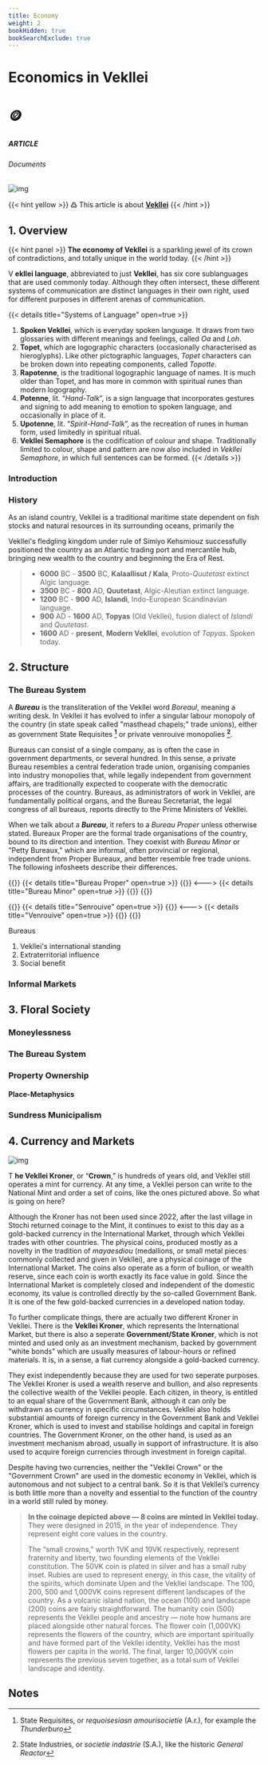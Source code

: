 ```yaml
---
title: Economy
weight: 2
bookHidden: true
bookSearchExclude: true
---
```

<style>
.markdown a {
color: var(--color-red);
}
.markdown a.anchor {
color: var(--color-red);
}
</style>

<div id="headerbox">
  <h1 class="title">Economics in Vekllei</h1>
  <h1 class="emoji">🪙</h1>
</div>

<h5 span class="tag red"> ARTICLE </h5>
<h6 span class="sitetag">Documents</h6>

![img](/images/momentsinlove.jpg)

{{< hint yellow >}}
߷ This article is about [**Vekllei**](/utopia/vekllei)
{{< /hint >}}

## 1. Overview

{{< hint panel >}}
**The economy of Vekllei** is a sparkling jewel of its crown of contradictions, and totally unique in the world today.
{{< /hint >}}

<span class="fc">V</span>
**ekllei language**, abbreviated to just **Vekllei**, has six core sublanguages that are used commonly today. Although they often intersect, these different systems of communication are distinct languages in their own right, used for different purposes in different arenas of communication.

{{< details title="Systems of Language" open=true >}}
1. **Spoken Vekllei**, which is everyday spoken language. It draws from two glossaries with different meanings and feelings, called *Oa* and *Loh*.
2. **Topet**, which are logographic characters (occasionally characterised as hieroglyphs). Like other pictographic languages, *Topet* characters can be broken down into repeating components, called *Topotte*.
3. **Rapotenne**, is the traditional logographic language of names. It is much older than Topet, and has more in common with spiritual runes than modern logography.
4. **Potenne**, lit. “*Hand-Talk*”, is a sign language that incorporates gestures and signing to add meaning to emotion to spoken language, and occasionally in place of it.
5. **Upotenne**, lit. “*Spirit-Hand-Talk*”, as the recreation of runes in human form, used limitedly in spiritual ritual.
6. **Vekllei Semaphore** is the codification of colour and shape. Traditionally limited to colour, shape and pattern are now also included in *Vekllei Semaphore*, in which full sentences can be formed.
{{< /details >}}

### Introduction

### History

As an island country, Vekllei is a traditional maritime state dependent on fish stocks and natural resources in its surrounding oceans, primarily the

Vekllei's fledgling kingdom under rule of Simiyo Kehsmiouz successfully positioned the country as an Atlantic trading port and mercantile hub, bringing new wealth to the country and beginning the Era of Rest.

>* **6000** BC - **3500** BC, **Kalaallisut / Kala**, Proto-*Quutetast* extinct Algic language.
>* **3500** BC - **800** AD,  **Quutetast**,  Algic-Aleutian extinct language.
>* **1200** BC - **900** AD, **Islandi**,  Indo-European Scandinavian language.
>* **900** AD - **1600** AD, **Topyas** (Old Vekllei),  fusion dialect of *Islandi* and *Quutetast*.
>* **1600** AD - **present**, **Modern Vekllei**, evolution of *Topyas*. Spoken today.

## 2. Structure

### The Bureau System

A ***Bureau*** is the transliteration of the Vekllei word *Boreaul*, meaning a writing desk. In Vekllei it has evolved to infer a singular labour monopoly of the country (in state speak called "masthead chapels;" trade unions), either as government State Requisites **[^1]** or private venrouive monopolies **[^2]**.

Bureaus can consist of a single company, as is often the case in government departments, or several hundred. In this sense, a private Bureau resembles a central federation trade union, organising companies into industry monopolies that, while legally independent from government affairs, are traditionally expected to cooperate with the democratic processes of the country. Bureaus, as administrators of work in Vekllei, are fundamentally political organs, and the Bureau Secretariat, the legal congress of all bureaus, reports directly to the Prime Ministers of Vekllei.

When we talk about a ***Bureau***, it refers to a *Bureau Proper* unless otherwise stated. Bureaux Proper are the formal trade organisations of the country, bound to its direction and intention. They coexist with *Bureau Minor* or "Petty Bureaux," which are informal, often provincial or regional, independent from Proper Bureaux, and better resemble free trade unions. The following infosheets describe their differences.

{{<columns>}}
{{< details title="Bureau Proper" open=true >}}
{{</details>}}
<--->
{{< details title="Bureau Minor" open=true >}}
{{</details>}}
{{</columns>}}

{{<columns>}}
{{< details title="Senrouive" open=true >}}
{{</details>}}
<--->
{{< details title="Venrouive" open=true >}}
{{</details>}}
{{</columns>}}

Bureaus

1. Vekllei's international standing
2. Extraterritorial influence
3. Social benefit

### Informal Markets



## 3. Floral Society


### Moneylessness

### The Bureau System

### Property Ownership

#### Place-Metaphysics

### Sundress Municipalism

## 4. Currency and Markets

![img](/images/crown.jpg)

<span class="fc">T</span>
**he Vekllei Kroner**, or “**Crown**,” is hundreds of years old, and Vekllei still operates a mint for currency. At any time, a Vekllei person can write to the National Mint and order a set of coins, like the ones pictured above. So what is going on here?

Although the Kroner has not been used since 2022, after the last village in Stochi returned coinage to the Mint, it continues to exist to this day as a gold-backed currency in the International Market, through which Vekllei trades with other countries. The physical coins, produced mostly as a novelty in the tradition of *mayaesdiou* (medallions, or small metal pieces commonly collected and given in Vekllei), are a physical coinage of the International Market. The coins also operate as a form of bullion, or wealth reserve, since each coin is worth exactly its face value in gold. Since the International Market is completely closed and independent of the domestic economy, its value is controlled directly by the so-called Government Bank. It is one of the few gold-backed currencies in a developed nation today.

To further complicate things, there are actually two different Kroner in Vekllei. There is the **Vekllei Kroner**, which represents the International Market, but there is also a seperate **Government/State Kroner**, which is not minted and used only as an investment mechanism, backed by government "white bonds" which are usually measures of labour-hours or refined materials. It is, in a sense, a fiat currency alongside a gold-backed currency.

They exist independently because they are used for two seperate purposes. The Vekllei Kroner is used a wealth reserve and bullion, and also represents the collective wealth of the Vekllei people. Each citizen, in theory, is entitled to an equal share of the Government Bank, although it can only be withdrawn as currency in specific circumstances. Vekllei also holds substantial amounts of foreign currency in the Government Bank and Vekllei Kroner, which is used to invest and stabilise holdings and capital in foreign countries. The Government Kroner, on the other hand, is used as an investment mechanism abroad, usually in support of infrastructure. It is also used to acquire foreign currencies through investment in foreign capital.

Despite having two currencies, neither the "Vekllei Crown" or the "Government Crown" are used in the domestic economy in Vekllei, which is autonomous and not subject to a central bank. So it is that Vekllei’s currency is both little more than a novelty and essential to the function of the country in a world still ruled by money.

>**In the coinage depicted above — 8 coins are minted in Vekllei today.** They were designed in 2015, in the year of independence. They represent eight core values in the country.  
>  
>The “small crowns,” worth 1VK and 10VK respectively, represent fraternity and liberty, two founding elements of the Vekllei constitution. The 50VK coin is plated in silver and has a small ruby inset. Rubies are used to represent energy, in this case, the vitality of the spirits, which dominate Upen and the Vekllei landscape. The 100, 200, 500 and 1,000VK coins represent different landscapes of the country. As a volcanic island nation, the ocean (100) and landscape (200) coins are fairly straightforward. The humanity coin (500) represents the Vekllei people and ancestry — note how humans are placed alongside other natural forces. The flower coin (1,000VK) represents the flowers of the country, which are important spiritually and have formed part of the Vekllei identity. Vekllei has the most flowers per capita in the world. The final, larger 10,000VK coin represents the previous seven together, as a total sum of Vekllei landscape and identity.

## Notes

[^1]: State Requisites, or *requoisesiasn amourisocietie* (A.r.), for example the *Thunderburo*

[^2]: State Industries, or *societie indastrie* (S.A.), like the historic *General Reactor*

[^3]: *Demiosnjarnkah*, or "old arts," refers to the religious tradition of poetry and art-making, which to this day depends on the older extant glossaries of Vekllei's early runic system.

[^4]: *Postliteracy* is a hypothetical concept popularised in the early 21st Century during massive upheavals in education and mass media by telescreens and the videophone. It suggests that, as reading and writing are replaced by convenient forms of visual communication, traditional literacy becomes unnecessary. Sometimes called *aliteracy*.
